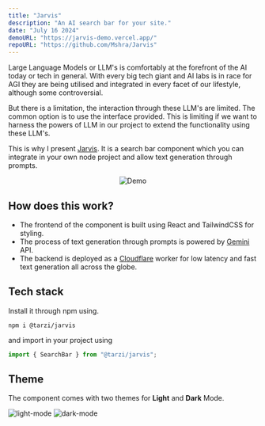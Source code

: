 ```yaml
---
title: "Jarvis"
description: "An AI search bar for your site."
date: "July 16 2024"
demoURL: "https://jarvis-demo.vercel.app/"
repoURL: "https://github.com/Mshra/Jarvis"
---
```


Large Language Models or LLM's is comfortably at the forefront of the AI today or tech in general. With every big tech giant and AI labs is in race for AGI they are being utilised and integrated in every facet of our lifestyle, although some controversial.

But there is a limitation, the interaction through these LLM's are limited. The common option is to use the interface provided. This is limiting if we want to harness the powers of LLM in our project to extend the functionality using these LLM's.

This is why I present [Jarvis](https://www.npmjs.com/package/@tarzi/jarvis). It is a search bar component which you can integrate in your own node project and allow text generation through prompts.

<div align='center'>
  <img src="https://media.giphy.com/media/v1.Y2lkPTc5MGI3NjExa2R0dWZ6bTluaHRvNzY4YTcwank1MGd5ZmQ1b29xNG1vMWt1OG9jdiZlcD12MV9pbnRlcm5hbF9naWZfYnlfaWQmY3Q9Zw/cHbAqyIGyc96OLUcd8/giphy.gif" alt="Demo" />
</div>

## How does this work?

- The frontend of the component is built using React and TailwindCSS for styling.
- The process of text generation through prompts is powered by [Gemini](https://blog.google/technology/ai/google-gemini-ai/) API.
- The backend is deployed as a [Cloudflare](https://www.cloudflare.com/) worker for low latency and fast text generation all across the globe.

## Tech stack

Install it through npm using.

```shell
npm i @tarzi/jarvis
```

and import in your project using

```javascript
import { SearchBar } from "@tarzi/jarvis";
```

## Theme

The component comes with two themes for **Light** and **Dark** Mode.

<img src="https://i.ibb.co/JdgZc22/light-mode.png" alt="light-mode" border="0">
<img src="https://i.ibb.co/MPXxLkB/dark-mode.png" alt="dark-mode" border="0">
